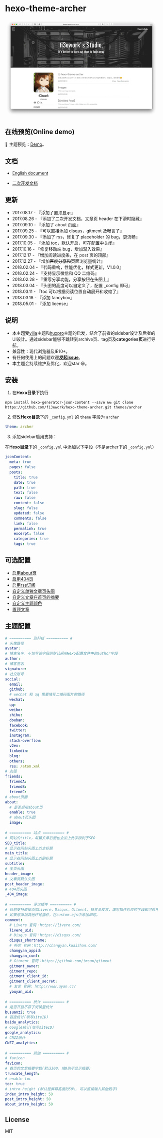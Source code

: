 hexo-theme-archer
================

![preview](./docs/snap.png)

## 在线预览(Online demo)

🎯 主题预览：[Demo](http://firework.studio/archer-demo/)。

## 文档

- [English document](./docs/README-en.md)


- [二次开发文档](./docs/develop-guide-zh.md)

##  更新

- 2017.08.17 - 『添加了置顶显示』
- 2017.08.26 - 『添加了二次开发文档，文章页 header 在下滑时隐藏』
- 2017.09.10 - 『添加了 about 页面』
- 2017.09.25 - 『可以直接添加 disqus，gitment 及畅言了』
- 2017.09.30 - 『添加了 rss，修复了 placeholder 的 bug，更流畅』
- 2017.10.05 - 『添加 toc，默认开启，可在配置中关闭』
- 2017.10.16 - 『修复移动端 bug，增加渐入效果』
- 2017.12.17 - 『增加阅读进度条，在 post 页的顶部』
- 2017.12.27 - 『增加~~百度分享和~~页面浏览量统计』
- 2018.02.04 - 『代码重构，性能优化，样式更新，V1.0.0』
- 2018.02.24 - 『支持显示微信和 QQ 二维码』
- 2018.02.28 - 『重写分享功能，分享按钮在头图上』
- 2018.03.04 - 『头图的高度可以自定义了，配置  _config 即可』
- 2018.03.11 - 『toc 可以根据阅读位置自动展开和收缩了』
- 2018.03.18 - 『添加 fancybox』
- 2018.05.01 - 『添加 license』

## 说明

- 本主题受[yilia](https://github.com/litten/hexo-theme-yilia)主题和[huxpro](https://github.com/Huxpro/huxpro.github.io)主题的启发，结合了前者的sidebar设计及后者的UI设计。通过sidebar能够不跳转到archive页、tag页及**categories页**进行导航。
- 兼容性：现代浏览器及IE10+。
- 有任何使用上的问题欢迎[**发起issue**](https://github.com/fi3ework/hexo-theme-archer/issues)。
- 本主题会持续维护及优化，欢迎star 😆。

##  安装

1. 在**Hexo目录**下执行

``` shell
npm install hexo-generator-json-content --save && git clone https://github.com/fi3ework/hexo-theme-archer.git themes/archer
```

2. 修改**Hexo目录**下的 `_config.yml` 的 `theme` 字段为 `archer`

``` yaml
theme: archer
```

3. 添加sidebar启用支持：

在**Hexo目录**下的 `_config.yml` 中添加以下字段（不是archer下的 `_config.yml`）

```yaml
jsonContent:
  meta: true
  pages: false
  posts:
    title: true
    date: true
    path: true
    text: false
    raw: false
    content: false
    slug: false
    updated: false
    comments: false
    link: false
    permalink: true
    excerpt: false
    categories: true
    tags: true
```
## 可选配置

- [启用about页](https://github.com/fi3ework/hexo-theme-archer/wiki/%E5%90%AF%E7%94%A8about%E9%A1%B5)
- [启用404页](https://github.com/fi3ework/hexo-theme-archer/wiki/%E5%90%AF%E7%94%A8404%E9%A1%B5)
- [启用rss订阅](https://github.com/fi3ework/hexo-theme-archer/wiki/%E5%90%AF%E7%94%A8rss)
- [自定义单独文章页头图](https://github.com/fi3ework/hexo-theme-archer/wiki/%E8%87%AA%E5%AE%9A%E4%B9%89%E6%96%87%E7%AB%A0%E9%A1%B5%E5%A4%B4%E5%9B%BE)
- [自定义文章在首页的摘要](https://github.com/fi3ework/hexo-theme-archer/wiki/%E8%87%AA%E5%AE%9A%E4%B9%89%E6%96%87%E7%AB%A0%E5%9C%A8%E9%A6%96%E9%A1%B5%E6%91%98%E8%A6%81)
- [自定义主题颜色](https://github.com/fi3ework/hexo-theme-archer/wiki/%E6%9B%B4%E6%94%B9%E4%B8%BB%E9%A2%98%E9%A2%9C%E8%89%B2)
- [置顶文章](https://www.jianshu.com/p/42a4efcdf8d7)

## 主题配置

```yaml
# ========== 资料栏 ========== #
# 头像路径
avatar:
# 博主名字，不填写该字段则默认采用Hexo配置文件中的author字段
author:
# 博客签名
signature:
# 社交账号
social:
  email:
  github:
  # wechat 和 qq 需要填写二维码图片的路径
  wechat:
  qq:
  weibo:
  zhihu:
  douban:
  facebook:
  twitter:
  instagram:
  stack-overflow:
  v2ex:
  linkedin:
  blog:
  others:
  rss: /atom.xml
# 友链
friends:
  friendA:
  friendB:
  friendC:
# about页面
about:
  # 是否启用about页
  enable: true
  # about页头图
  image:

# ========== 站点 ========== #
# 网站的title，每篇文章后面也会加上此字段利于SEO
SEO_title:
# 显示在网站头图上的主标题
main_title: 
# 显示在网站头图上的副标题
subtitle:
# 主页头图
header_image:
# 文章页默认头图
post_header_image:
# 404页头图
_404_image:

# ========== 评论插件 ========== #
# 目前支持直接添加Livere，Disqus，Gitment，畅言及友言，填写插件对应的字段即可启用。
# 如果想添加其他评论插件，在custom.ejs中添加即可。
comment:
  # Livere 官网：https://livere.com/
  livere_uid:
  # Disqus 官网：https://disqus.com/
  disqus_shortname:
  # 畅言 官网：http://changyan.kuaizhan.com/
  changyan_appid:
  changyan_conf:
  # Gitment 官网：https://github.com/imsun/gitment
  gitment_owner:
  gitment_repo:
  gitment_client_id:
  gitment_client_secret:
  # 友言 官网: http://www.uyan.cc/
  youyan_uid:

# ========== 统计 ========== #
# 是否开启不蒜子阅读量统计
busuanzi: true
# 百度统计(填写siteID)
baidu_analytics:
# Google统计(填写siteID)
google_analytics:
# CNZZ统计
CNZZ_analytics:

# ========== 其他 ========== #
# favicon
favicon:
# 首页的文章摘要字数(默认300，填0则不显示摘要)
truncate_length:
# enable toc
toc: true
# intro height (默认是屏幕高度的50%, 可以直接输入其他数字)
index_intro_height: 50
post_intro_height: 50
about_intro_height: 50
```

## License

MIT
